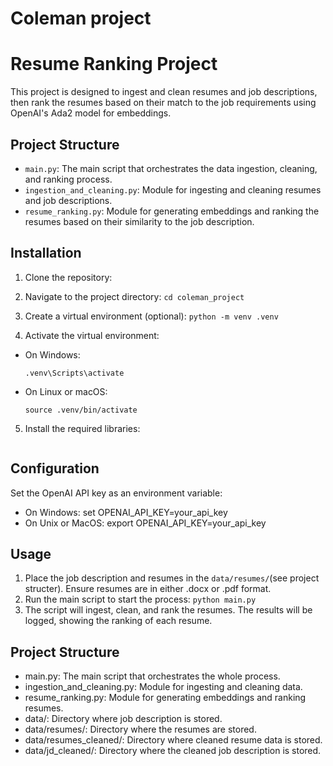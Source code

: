 # Coleman project

# Resume Ranking Project

This project is designed to ingest and clean resumes and job descriptions, then rank the resumes based on their match to the job requirements using OpenAI's Ada2 model for embeddings.

## Project Structure

- `main.py`: The main script that orchestrates the data ingestion, cleaning, and ranking process.
- `ingestion_and_cleaning.py`: Module for ingesting and cleaning resumes and job descriptions.
- `resume_ranking.py`: Module for generating embeddings and ranking the resumes based on their similarity to the job description.

## Installation

1. Clone the repository:

2. Navigate to the project directory:
```cd coleman_project```

3. Create a virtual environment (optional):
```python -m venv .venv```
4. Activate the virtual environment:
- On Windows:
  ```
  .venv\Scripts\activate
  ```
- On Linux or macOS:
  ```
  source .venv/bin/activate
  ```

5. Install the required libraries:
```pip install -r requirements.txt
```

## Configuration
Set the OpenAI API key as an environment variable:
- On Windows: set OPENAI_API_KEY=your_api_key
- On Unix or MacOS: export OPENAI_API_KEY=your_api_key

## Usage
1. Place the job description and resumes in the ```data/resumes/```(see project structer). Ensure resumes are in either .docx or .pdf format.
2. Run the main script to start the process: ```python main.py```
3. The script will ingest, clean, and rank the resumes. The results will be logged, showing the ranking of each resume.

## Project Structure
- main.py: The main script that orchestrates the whole process.
- ingestion_and_cleaning.py: Module for ingesting and cleaning data.
- resume_ranking.py: Module for generating embeddings and ranking resumes.
- data/: Directory where  job description is stored.
- data/resumes/: Directory where the resumes are stored.
- data/resumes_cleaned/: Directory where cleaned resume data is stored.
- data/jd_cleaned/: Directory where the cleaned job description is stored.